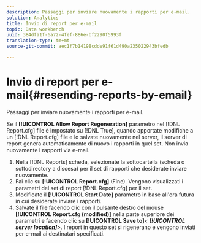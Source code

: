 ```yaml
---
description: Passaggi per inviare nuovamente i rapporti per e-mail.
solution: Analytics
title: Invio di report per e-mail
topic: Data workbench
uuid: 384dfa1f-6a72-4fef-886e-bf2290f5993f
translation-type: tm+mt
source-git-commit: aec1f7b14198cdde91f61d490a235022943bfedb

---
```



# Invio di report per e-mail{#resending-reports-by-email}

Passaggi per inviare nuovamente i rapporti per e-mail.

Se il **[!UICONTROL Allow Report Regeneration]** parametro nel [!DNL Report.cfg] file è impostato su [!DNL True], quando apportate modifiche a un [!DNL Report.cfg] file e lo salvate nuovamente nel server, il server di report genera automaticamente di nuovo i rapporti in quel set. Non invia nuovamente i rapporti via e-mail.

1. Nella [!DNL Reports] scheda, selezionate la sottocartella (scheda o sottodirectory a discesa) per il set di rapporti che desiderate inviare nuovamente.
1. Fai clic su **[!UICONTROL Report.cfg]** (Fine). Vengono visualizzati i parametri del set di report [!DNL Report.cfg] per il set.
1. Modificate il **[!UICONTROL Start Date]** parametro in base all&#39;ora futura in cui desiderate inviare i rapporti.
1. Salvate il file facendo clic con il pulsante destro del mouse **[!UICONTROL Report.cfg (modified)]** nella parte superiore dei parametri e facendo clic su **[!UICONTROL Save to]***&lt; **[!UICONTROL server location]**>*.
I report in questo set si rigenerano e vengono inviati per e-mail ai destinatari specificati.
